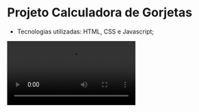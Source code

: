 <h1>Projeto Calculadora de Gorjetas</h1>
<ul>
    <li>Tecnologias utilizadas: HTML, CSS e Javascript;</li> 
</ul>
<video controls autoplay loop src="./video/TipCalculator.webm">
